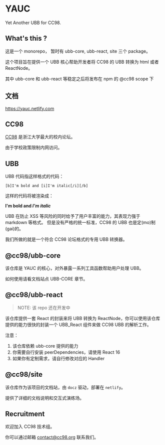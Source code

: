 # YAUC

Yet Another UBB for CC98.


## What's this ?

这是一个 monorepo， 暂时有 ubb-core, ubb-react, site 三个 package。

这个项目旨在提供一个 UBB 核心帮助开发者将 CC98 的 UBB 转换为 html 或者 ReactNode。


其中 ubb-core 和 ubb-react 等稳定之后将发布在 npm 的 @cc98 scope 下


## 文档

https://yauc.netlify.com


## CC98

[CC98](https://www.cc98.org/) 是浙江大学最大的校内论坛。

由于学校政策限制内网访问。


## UBB

UBB 代码指这样格式的代码：

```
[b]I'm bold and [i]I'm italic[/i][/b]
```

这样的代码将被渲染成：

**I'm bold and _I'm italic_**


UBB 在防止 XSS 等风险的同时给予了用户丰富的能力，其表现力强于 markdown 等格式。
但是没有严格的统一标准，CC98 的 UBB 也是定(mo)制(gai)的。

我们所做的就是一个符合 CC98 论坛格式的专用 UBB 转换器。


## @cc98/ubb-core

该仓库是 YAUC 的核心，对外暴露一系列工具函数帮助用户处理 UBB。

如何使用请看文档站点 UBB-CORE 章节。


## @cc98/ubb-react

> NOTE: 该 repo 还在开发中

该仓库提供一套 React 的封装来将 UBB 转换为 ReactNode，你可以使用该仓库提供的能力很快的封装一个 UBB_React 组件来做 CC98 UBB 的解析工作。

注意：

1. 该仓库依赖 ubb-core 提供的能力
2. 你需要自行安装 peerDependencies，请使用 React 16
3. 如果你有定制需求，请自行修改对应的 Handler


## @cc98/site

该仓库作为该项目的文档站，由 `docz` 驱动，部署在 `netlify`。

提供了详细的文档说明和交互式演练场。



## Recruitment

欢迎加入 CC98 技术组。

你可以通过邮箱 contact@cc98.org 联系我们。
